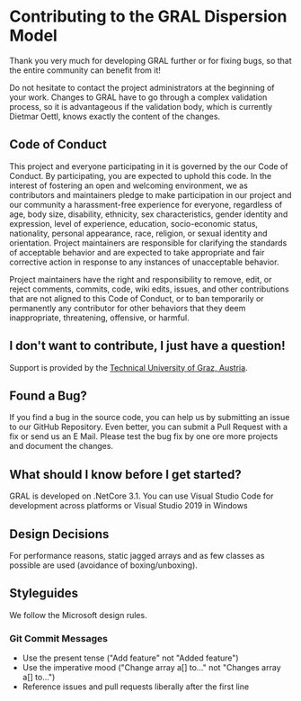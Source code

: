 # Contributing to the GRAL Dispersion Model
Thank you very much for developing GRAL further or for fixing bugs, so that the entire community can benefit from it!

Do not hesitate to contact the project administrators at the beginning of your work. Changes to GRAL have to go through a complex validation
 process, so it is advantageous if the validation body, which is currently Dietmar Oettl, knows exactly the content of the changes.


## Code of Conduct
This project and everyone participating in it is governed by the our Code of Conduct. By participating, you are expected to uphold this code. 
In the interest of fostering an open and welcoming environment, we as contributors and maintainers pledge to make participation in our project
 and our community a harassment-free experience for everyone, regardless of age, body size, disability, ethnicity, sex characteristics, gender identity 
 and expression, level of experience, education, socio-economic status, nationality, personal appearance, race, religion, or sexual identity and orientation.
Project maintainers are responsible for clarifying the standards of acceptable behavior and are expected to take appropriate and fair corrective action in response to any instances of unacceptable behavior.

Project maintainers have the right and responsibility to remove, edit, or reject comments, commits, code, wiki edits, issues, and other contributions 
that are not aligned to this Code of Conduct, or to ban temporarily or permanently any contributor for other behaviors that they deem inappropriate, 
threatening, offensive, or harmful.

## I don't want to contribute, I just have a question!
Support is provided by the [Technical University of Graz, Austria](http://lampz.tugraz.at/~gral/). 

## Found a Bug?
If you find a bug in the source code, you can help us by submitting an issue to our GitHub Repository. Even better, you can submit a Pull Request with a fix or send us an E Mail.
Please test the bug fix by one ore more projects and document the changes.

## What should I know before I get started?
GRAL is developed on .NetCore 3.1. You can use Visual Studio Code for development across platforms or Visual Studio 2019 in Windows

## Design Decisions
For performance reasons, static jagged arrays and as few classes as possible are used (avoidance of boxing/unboxing). 

## Styleguides
We follow the Microsoft design rules.

### Git Commit Messages
* Use the present tense ("Add feature" not "Added feature")
* Use the imperative mood ("Change array a[] to..." not "Changes array a[] to...")
* Reference issues and pull requests liberally after the first line

